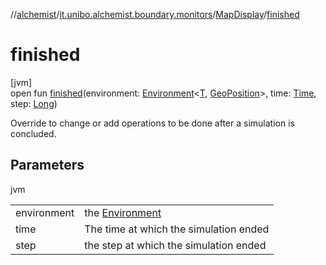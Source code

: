 //[alchemist](../../../index.md)/[it.unibo.alchemist.boundary.monitors](../index.md)/[MapDisplay](index.md)/[finished](finished.md)

# finished

[jvm]\
open fun [finished](finished.md)(environment: [Environment](../../it.unibo.alchemist.model.interfaces/-environment/index.md)<[T](../-molecule-injector-g-u-i/index.md), [GeoPosition](../../it.unibo.alchemist.model.interfaces/-geo-position/index.md)>, time: [Time](../../it.unibo.alchemist.model.interfaces/-time/index.md), step: [Long](https://kotlinlang.org/api/latest/jvm/stdlib/kotlin/-long/index.html))

Override to change or add operations to be done after a simulation is concluded.

## Parameters

jvm

| | |
|---|---|
| environment | the [Environment](../../it.unibo.alchemist.model.interfaces/-environment/index.md) |
| time | The time at which the simulation ended |
| step | the step at which the simulation ended |
